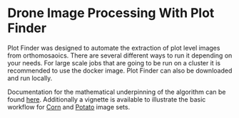Drone Image Processing With Plot Finder
========

Plot Finder was designed to automate the extraction of plot level images from orthomosaoics. There are several different ways to run it depending on your needs. For large scale jobs that are going to be run on a cluster it is recommended to use the docker image. Plot Finder can also be downloaded and run locally. 

Documentation for the mathematical underpinning of the algorithm can be found [here](https://ldelab2.github.io/Plot_Finder/Plot_finder_Description.html). Additionally a vignette is available to illustrate the basic workflow for [Corn](https://ldelab2.github.io/Plot_Finder/Plot_Finder_Corn_Vignette.html) and [Potato](https://ldelab2.github.io/Plot_Finder/Plot_Finder_Potato_Vignette.html) image sets.